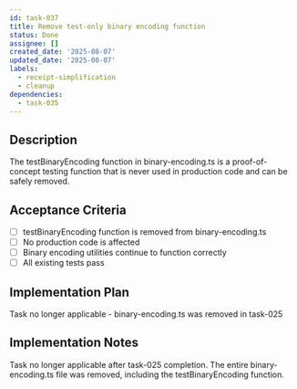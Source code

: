 ```yaml
---
id: task-037
title: Remove test-only binary encoding function
status: Done
assignee: []
created_date: '2025-08-07'
updated_date: '2025-08-07'
labels:
  - receipt-simplification
  - cleanup
dependencies:
  - task-035
---
```


## Description

The testBinaryEncoding function in binary-encoding.ts is a proof-of-concept testing function that is never used in production code and can be safely removed.

## Acceptance Criteria

- [ ] testBinaryEncoding function is removed from binary-encoding.ts
- [ ] No production code is affected
- [ ] Binary encoding utilities continue to function correctly
- [ ] All existing tests pass

## Implementation Plan

Task no longer applicable - binary-encoding.ts was removed in task-025

## Implementation Notes

Task no longer applicable after task-025 completion. The entire binary-encoding.ts file was removed, including the testBinaryEncoding function.
